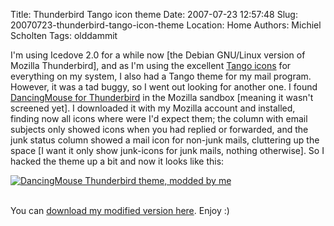 Title: Thunderbird Tango icon theme
Date: 2007-07-23 12:57:48
Slug: 20070723-thunderbird-tango-icon-theme
Location: Home
Authors: Michiel Scholten
Tags: olddammit

<p>I'm using Icedove 2.0 for a while now [the Debian GNU/Linux version of Mozilla Thunderbird], and as I'm using the excellent <a href="http://tango.freedesktop.org/Tango_Desktop_Project">Tango icons</a> for everything on my system, I also had a Tango theme for my mail program. However, it was a tad buggy, so I went out looking for another one. I found <a href="https://addons.mozilla.org/en-US/thunderbird/addon/4920">DancingMouse for Thunderbird</a> in the Mozilla sandbox [meaning it wasn't screened yet]. I downloaded it with my Mozilla account and installed, finding now all icons where were I'd expect them; the column with email subjects only showed icons when you had replied or forwarded, and the junk status column showed a mail icon for non-junk mails, cluttering up the space [I want it only show junk-icons for junk mails, nothing otherwise]. So I hacked the theme up a bit and now it looks like this:</p>

<div class="content-image"><div><a href="http://aquariusoft.org/gallery/v/screenies/linux/20070723_galadriel_icedove_dancingmouse_aquatixmod_censored.png.html"><img src="http://aquariusoft.org/~mbscholt/images/content/dancingmouse_tb_theme.png" alt="DancingMouse Thunderbird theme, modded by me" title="DancingMouse Thunderbird theme, modded by me" /></a></div></div>
<br style="clear: both;" />

<p>You can <a href="http://aquariusoft.org/files/dancingmouse-1.0-tb_aquatixmod.jar">download my modified version here</a>. Enjoy :)</p>